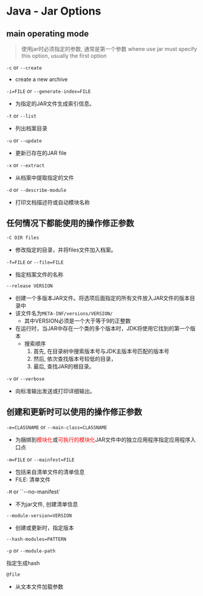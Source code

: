 # Java - Jar Options

## main operating mode

> 使用jar时必须指定的参数, 通常是第一个参数
> whene use jar must specify this option, usually the first option


`-c` or `--create`

- create a new archive

`-i=FILE` or `--generate-index=FILE`

- 为指定的JAR文件生成索引信息。

`-t` or `--list`

- 列出档案目录

`-u` or `--update`

- 更新已存在的JAR file

`-x` or `--extract`

- 从档案中提取指定的文件

`-d` or `--describe-module`

- 打印文档描述符或自动模块名称

## 任何情况下都能使用的操作修正参数

`-C DIR files`

- 修改指定的目录，并将files文件加入档案。

`-f=FILE` or `--file=FILE`

- 指定档案文件的名称

`--release VERSION`

- 创建一个多版本JAR文件。将选项后面指定的所有文件放入JAR文件的版本目录中
- 该文件名为`META-INF/versions/VERSION/`
  - 其中VERSION必须是一个大于等于9的正整数
- 在运行时，当JAR中存在一个类的多个版本时，JDK将使用它找到的第一个版本
  - 搜索顺序
      1. 首先, 在目录树中搜索版本号与JDK主版本号匹配的版本号
      2. 然后, 依次查找版本号较低的目录，
      3. 最后, 查找JAR的根目录。

`-v` or `--verbose`

- 向标准输出发送或打印详细输出。


## 创建和更新时可以使用的操作修正参数

`-e=CLASSNAME` or  `--main-class=CLASSNAME`

- 为捆绑到<font color="red">模块化</font>或<font color="red">可执行的模块化</font>JAR文件中的独立应用程序指定应用程序入口点

`-m=FILE` or `--mainfest=FILE`

- 包括来自清单文件的清单信息
- FILE: 清单文件

`-M` or ``--no-manifest`

- 不为jar文件, 创建清单信息

`--module-version=VERSION`

- 创建或更新时，指定版本

`--hash-modules=PATTERN`

`-p` or `--module-path`

指定生成hash

`@file`

- 从文本文件加载参数